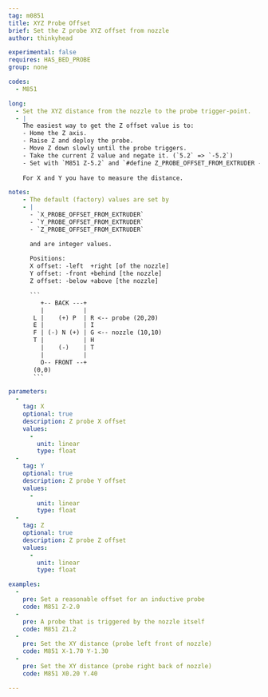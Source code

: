 ```yaml
---
tag: m0851
title: XYZ Probe Offset
brief: Set the Z probe XYZ offset from nozzle
author: thinkyhead

experimental: false
requires: HAS_BED_PROBE
group: none

codes:
  - M851

long:
  - Set the XYZ distance from the nozzle to the probe trigger-point.
  - |
    The easiest way to get the Z offset value is to:
    - Home the Z axis.
    - Raise Z and deploy the probe.
    - Move Z down slowly until the probe triggers.
    - Take the current Z value and negate it. (`5.2` => `-5.2`)
    - Set with `M851 Z-5.2` and `#define Z_PROBE_OFFSET_FROM_EXTRUDER -5.2`.
    
    For X and Y you have to measure the distance.

notes: 
    - The default (factory) values are set by 
    - | 
      - `X_PROBE_OFFSET_FROM_EXTRUDER`
      - `Y_PROBE_OFFSET_FROM_EXTRUDER`
      - `Z_PROBE_OFFSET_FROM_EXTRUDER`

      and are integer values.
      
      Positions:   
      X offset: -left  +right [of the nozzle]   
      Y offset: -front +behind [the nozzle]   
      Z offset: -below +above [the nozzle]   

      ```
         +-- BACK ---+   
         |           |   
       L |    (+) P  | R <-- probe (20,20)   
       E |           | I   
       F | (-) N (+) | G <-- nozzle (10,10)   
       T |           | H   
         |    (-)    | T   
         |           |   
         O-- FRONT --+   
       (0,0) 
       ```  

parameters:
  -
    tag: X
    optional: true
    description: Z probe X offset
    values:
      -
        unit: linear
        type: float
  -
    tag: Y
    optional: true
    description: Z probe Y offset
    values:
      -
        unit: linear
        type: float
  -
    tag: Z
    optional: true
    description: Z probe Z offset
    values:
      -
        unit: linear
        type: float

examples:
  -
    pre: Set a reasonable offset for an inductive probe
    code: M851 Z-2.0
  -
    pre: A probe that is triggered by the nozzle itself
    code: M851 Z1.2
  -
    pre: Set the XY distance (probe left front of nozzle)
    code: M851 X-1.70 Y-1.30
  -
    pre: Set the XY distance (probe right back of nozzle)
    code: M851 X0.20 Y.40

---
```


